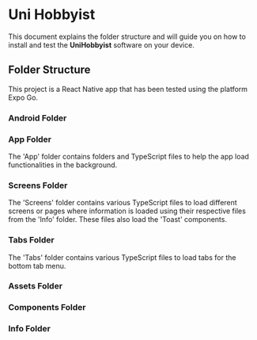 # Uni Hobbyist
This document explains the folder structure and will guide you on how to install and test the **UniHobbyist** software on your device.

## Folder Structure
This project is a React Native app that has been tested using the platform Expo Go. 

### Android Folder

### App Folder
The 'App' folder contains folders and  TypeScript files to help the app load functionalities in the background.

### Screens Folder
The 'Screens' folder contains various TypeScript files to load different screens or pages where information is loaded using their respective files from the 'Info' folder. These files also load the 'Toast' components.

### Tabs Folder
The 'Tabs' folder contains various TypeScript files to load tabs for the bottom tab menu.

### Assets Folder

### Components Folder

### Info Folder